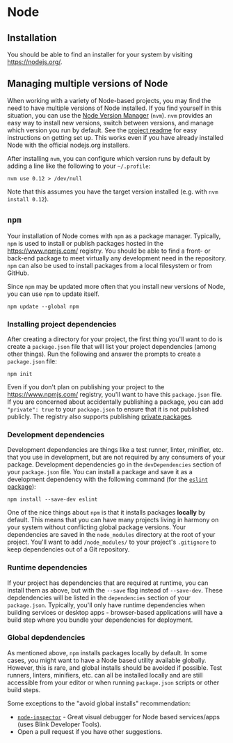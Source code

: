 # Node

## Installation

You should be able to find an installer for your system by visiting https://nodejs.org/.

## Managing multiple versions of Node

When working with a variety of Node-based projects, you may find the need to have multiple versions of Node installed.  If you find yourself in this situation, you can use the [Node Version Manager](https://github.com/creationix/nvm) (`nvm`).  `nvm` provides an easy way to install new versions, switch between versions, and manage which version you run by default.  See the [project readme](https://github.com/creationix/nvm) for easy instructions on getting set up.  This works even if you have already installed Node with the official nodejs.org installers.

After installing `nvm`, you can configure which version runs by default by adding a line like the following to your `~/.profile`:

    nvm use 0.12 > /dev/null

Note that this assumes you have the target version installed (e.g. with `nvm install 0.12`).

## `npm`

Your installation of Node comes with `npm` as a package manager.  Typically, `npm` is used to install or publish packages hosted in the https://www.npmjs.com/ registry.  You should be able to find a front- or back-end package to meet virtually any development need in the repository.  `npm` can also be used to install packages from a local filesystem or from GitHub.

Since `npm` may be updated more often that you install new versions of Node, you can use `npm` to update itself.

    npm update --global npm

### Installing project dependencies

After creating a directory for your project, the first thing you'll want to do is create a `package.json` file that will list your project dependencies (among other things).  Run the following and answer the prompts to create a `package.json` file:

    npm init

Even if you don't plan on publishing your project to the https://www.npmjs.com/ registry, you'll want to have this `package.json` file.  If you are concerned about accidentally publishing a package, you can add `"private": true` to your `package.json` to ensure that it is not published publicly.  The registry also supports publishing [private packages](https://www.npmjs.com/private-modules).

### Development dependencies

Development dependencies are things like a test runner, linter, minifier, etc. that you use in development, but are not required by any consumers of your package.  Development dependencies go in the `devDependencies` section of your `package.json` file.  You can install a package and save it as a development dependency with the following command (for the [`eslint` package](https://www.npmjs.com/package/eslint)):

    npm install --save-dev eslint

One of the nice things about `npm` is that it installs packages **locally** by default.  This means that you can have many projects living in harmony on your system without conflicting global package versions.  Your dependencies are saved in the `node_modules` directory at the root of your project.  You'll want to add `/node_modules/` to your project's `.gitignore` to keep dependencies out of a Git repository.

### Runtime dependencies

If your project has dependencies that are required at runtime, you can install them as above, but with the `--save` flag instead of `--save-dev`.  These depdendencies will be listed in the `dependencies` section of your `package.json`.  Typically, you'll only have runtime dependencies when building services or desktop apps - browser-based applications will have a build step where you bundle your dependencies for deployment.

### Global depdendencies

As mentioned above, `npm` installs packages locally by default.  In some cases, you might want to have a Node based utility available globally.  However, this is rare, and global installs should be avoided if possible.  Test runners, linters, minifiers, etc. can all be installed locally and are still accessible from your editor or when running `package.json` scripts or other build steps.

Some exceptions to the "avoid global installs" recommendation:

  * [`node-inspector`](https://www.npmjs.com/package/node-inspector) - Great visual debugger for Node based services/apps (uses Blink Developer Tools).
  * Open a pull request if you have other suggestions.
